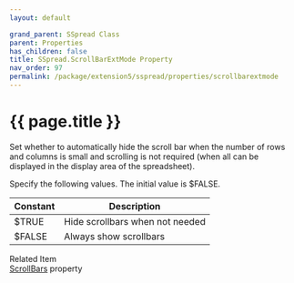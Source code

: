 ```yaml
---
layout: default

grand_parent: SSpread Class
parent: Properties
has_children: false
title: SSpread.ScrollBarExtMode Property
nav_order: 97
permalink: /package/extension5/sspread/properties/scrollbarextmode
---
```

# {{ page.title }}

Set whether to automatically hide the scroll bar when the number of rows and columns is small and scrolling is not required (when all can be displayed in the display area of the spreadsheet).

Specify the following values. The initial value is $FALSE.

| Constant | Description                                                        |
|----------|--------------------------------------------------------------------|
| $TRUE    | Hide scrollbars when not needed     |
| $FALSE   | Always show scrollbars |

Related Item<br>
<a href="/package/extension5/sspread/properties/scrollbars">ScrollBars</a> property 